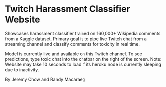 # Twitch Harassment Classifier Website
Showcases harassment classifier trained on 160,000+ Wikipedia comments from a Kaggle dataset. Primary goal is to pipe live Twitch chat from a streaming channel and classify comments for toxicity in real time.

Model is currently live and available on this Twitch channel. To see predictions, type toxic chat into the chatbar on the right of the screen. Note: Website may take 10 seconds to load if its heroku node is currently sleeping due to inactivity.

By Jeremy Chow and Randy Macaraeg
